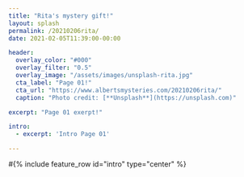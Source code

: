 ```yaml
---
title: "Rita's mystery gift!"
layout: splash
permalink: /20210206rita/
date: 2021-02-05T11:39:00-00:00

header:
  overlay_color: "#000"
  overlay_filter: "0.5"
  overlay_image: "/assets/images/unsplash-rita.jpg"
  cta_label: "Page 01!"
  cta_url: "https://www.albertsmysteries.com/20210206rita/"
  caption: "Photo credit: [**Unsplash**](https://unsplash.com)"

excerpt: "Page 01 exerpt!"

intro: 
  - excerpt: 'Intro Page 01'

---
```


#{% include feature_row id="intro" type="center" %}
